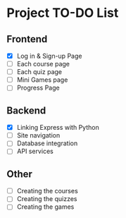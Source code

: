 # Project TO-DO List

## Frontend
- [x] Log in & Sign-up Page  
- [ ] Each course page  
- [ ] Each quiz page  
- [ ] Mini Games page  
- [ ] Progress Page  

## Backend
- [x] Linking Express with Python  
- [ ] Site navigation  
- [ ] Database integration  
- [ ] API services  

## Other
- [ ] Creating the courses  
- [ ] Creating the quizzes  
- [ ] Creating the games  

